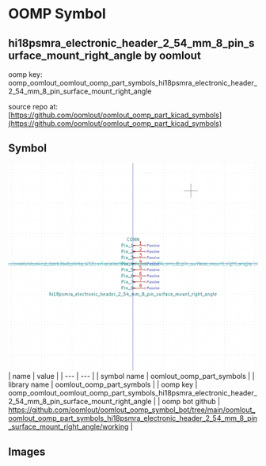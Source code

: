 # OOMP Symbol  
## hi18psmra_electronic_header_2_54_mm_8_pin_surface_mount_right_angle  by oomlout  
  
oomp key: oomp_oomlout_oomlout_oomp_part_symbols_hi18psmra_electronic_header_2_54_mm_8_pin_surface_mount_right_angle  
  
source repo at: [https://github.com/oomlout/oomlout_oomp_part_kicad_symbols](https://github.com/oomlout/oomlout_oomp_part_kicad_symbols)  
## Symbol  
  
[![working.png](working_600.png)](working.png)  
| name | value | 
| --- | --- | 
| symbol name | oomlout_oomp_part_symbols | 
| library name | oomlout_oomp_part_symbols | 
| oomp key | oomp_oomlout_oomlout_oomp_part_symbols_hi18psmra_electronic_header_2_54_mm_8_pin_surface_mount_right_angle | 
| oomp bot github | https://github.com/oomlout/oomlout_oomp_symbol_bot/tree/main/oomlout_oomlout_oomp_part_symbols_hi18psmra_electronic_header_2_54_mm_8_pin_surface_mount_right_angle/working | 
## Images  
